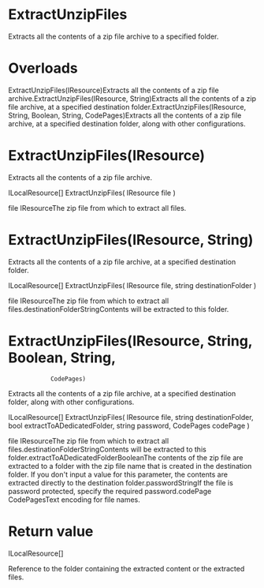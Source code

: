 ﻿# ExtractUnzipFiles

Extracts all the contents of a zip file archive to a specified folder.

# 



# Overloads

ExtractUnzipFiles(IResource)Extracts all the contents of a zip file archive.ExtractUnzipFiles(IResource, String)Extracts all the contents of a zip file archive, at a specified
                                destination folder.ExtractUnzipFiles(IResource, String, Boolean, String,
                                    CodePages)Extracts all the contents of a zip file archive, at a specified
                                destination folder, along with other configurations.

# ExtractUnzipFiles(IResource)

Extracts all the contents of a zip file archive.

ILocalResource[] ExtractUnzipFiles(
	IResource file
)

file IResourceThe zip file from which to extract all files.

# ExtractUnzipFiles(IResource, String)

Extracts all the contents of a zip file archive, at a specified destination
                folder.

ILocalResource[] ExtractUnzipFiles(
	IResource file,
	string destinationFolder
)

file IResourceThe zip file from which to extract all files.destinationFolderStringContents will be extracted to this folder.

# ExtractUnzipFiles(IResource, String, Boolean, String,
                CodePages)

Extracts all the contents of a zip file archive, at a specified destination folder,
                along with other configurations.

ILocalResource[] ExtractUnzipFiles(
	IResource file,
	string destinationFolder,
	bool extractToADedicatedFolder,
	string password,
	CodePages codePage
)

file IResourceThe zip file from which to extract all files.destinationFolderStringContents will be extracted to this folder.extractToADedicatedFolderBooleanThe contents of the zip file are extracted to a folder with the zip file
                        name that is created in the destination folder. If you don't input a value
                        for this parameter, the contents are extracted directly to the destination
                        folder.passwordStringIf the file is password protected, specify the required password.codePage CodePagesText encoding for file names.

# Return value

ILocalResource[]

Reference to the folder containing the extracted content or the extracted files.
